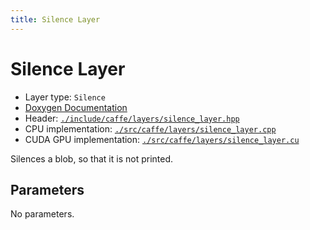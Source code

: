 ```yaml
---
title: Silence Layer
---
```


# Silence Layer

* Layer type: `Silence`
* [Doxygen Documentation](http://caffe.berkeleyvision.org/doxygen/classcaffe_1_1SilenceLayer.md)
* Header: [`./include/caffe/layers/silence_layer.hpp`](https://github.com/BVLC/caffe/blob/master/include/caffe/layers/silence_layer.hpp)
* CPU implementation: [`./src/caffe/layers/silence_layer.cpp`](https://github.com/BVLC/caffe/blob/master/src/caffe/layers/silence_layer.cpp)
* CUDA GPU implementation: [`./src/caffe/layers/silence_layer.cu`](https://github.com/BVLC/caffe/blob/master/src/caffe/layers/silence_layer.cu)

Silences a blob, so that it is not printed.

## Parameters

No parameters.
